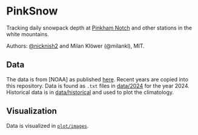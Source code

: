 # PinkSnow

Tracking daily snowpack depth at
[Pinkham Notch](https://appalachiantrail.com/20130607/amcs-pinkham-notch-visitor-center/)
and other stations in the white mountains. 

Authors: [@nicknish2](https://github.com/nicknish2) and Milan Klöwer (@milankl), MIT.

## Data

The data is from [NOAA] as published [here](https://www.nohrsc.noaa.gov/nsa/discussions_text/Northeast/snowdepth/).
Recent years are copied into this repository.
Data is found as `.txt` files in [data/2024](https://github.com/nicknish2/PinkSnow/tree/main/data/2024)
for the year 2024. Historical data is in
[data/historical](https://github.com/nicknish2/PinkSnow/tree/main/data/historical)
and used to plot the climatology.

## Visualization

Data is visualized in [`plot/images`](https://github.com/nicknish2/PinkSnow/tree/main/plot/images).